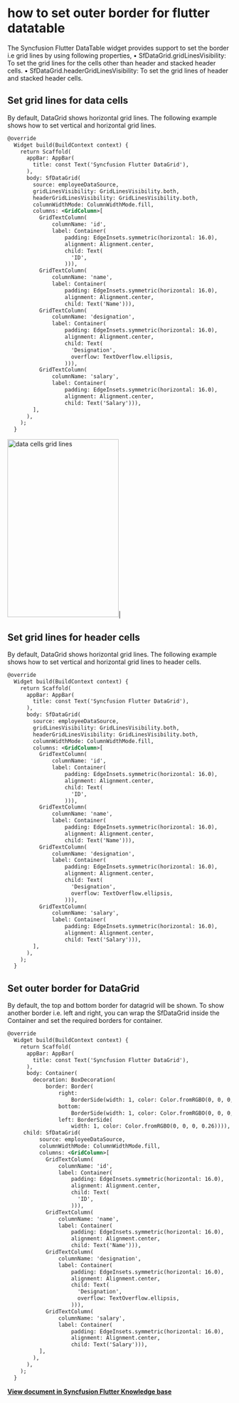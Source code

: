 # how to set outer border for flutter datatable

The Syncfusion Flutter DataTable widget provides support to set the border i.e grid lines by using following properties,
•	SfDataGrid.gridLinesVisibility: To set the grid lines for the cells other than header and stacked header cells.
•	SfDataGrid.headerGridLinesVisibility: To set the grid lines of header and stacked header cells.

## Set grid lines for data cells

By default, DataGrid shows horizontal grid lines. The following example shows how to set vertical and horizontal grid lines. 

```xml
@override
  Widget build(BuildContext context) {
    return Scaffold(
      appBar: AppBar(
        title: const Text('Syncfusion Flutter DataGrid'),
      ),
      body: SfDataGrid(
        source: employeeDataSource,
        gridLinesVisibility: GridLinesVisibility.both,
        headerGridLinesVisibility: GridLinesVisibility.both,
        columnWidthMode: ColumnWidthMode.fill,
        columns: <GridColumn>[
          GridTextColumn(
              columnName: 'id',
              label: Container(
                  padding: EdgeInsets.symmetric(horizontal: 16.0),
                  alignment: Alignment.center,
                  child: Text(
                    'ID',
                  ))),
          GridTextColumn(
              columnName: 'name',
              label: Container(
                  padding: EdgeInsets.symmetric(horizontal: 16.0),
                  alignment: Alignment.center,
                  child: Text('Name'))),
          GridTextColumn(
              columnName: 'designation',
              label: Container(
                  padding: EdgeInsets.symmetric(horizontal: 16.0),
                  alignment: Alignment.center,
                  child: Text(
                    'Designation',
                    overflow: TextOverflow.ellipsis,
                  ))),
          GridTextColumn(
              columnName: 'salary',
              label: Container(
                  padding: EdgeInsets.symmetric(horizontal: 16.0),
                  alignment: Alignment.center,
                  child: Text('Salary'))),
        ],
      ),
    );
  }
```
<img alt="data cells grid lines "  src="https://www.syncfusion.com/uploads/user/kb/flut/flut-4299/flut-4299_img1.png" width="250" height="400" />|
## Set grid lines for header cells

By default, DataGrid shows horizontal grid lines. The following example shows how to set vertical and horizontal grid lines to header cells. 
```xml
@override
  Widget build(BuildContext context) {
    return Scaffold(
      appBar: AppBar(
        title: const Text('Syncfusion Flutter DataGrid'),
      ),
      body: SfDataGrid(
        source: employeeDataSource,
        gridLinesVisibility: GridLinesVisibility.both,
        headerGridLinesVisibility: GridLinesVisibility.both,
        columnWidthMode: ColumnWidthMode.fill,
        columns: <GridColumn>[
          GridTextColumn(
              columnName: 'id',
              label: Container(
                  padding: EdgeInsets.symmetric(horizontal: 16.0),
                  alignment: Alignment.center,
                  child: Text(
                    'ID',
                  ))),
          GridTextColumn(
              columnName: 'name',
              label: Container(
                  padding: EdgeInsets.symmetric(horizontal: 16.0),
                  alignment: Alignment.center,
                  child: Text('Name'))),
          GridTextColumn(
              columnName: 'designation',
              label: Container(
                  padding: EdgeInsets.symmetric(horizontal: 16.0),
                  alignment: Alignment.center,
                  child: Text(
                    'Designation',
                    overflow: TextOverflow.ellipsis,
                  ))),
          GridTextColumn(
              columnName: 'salary',
              label: Container(
                  padding: EdgeInsets.symmetric(horizontal: 16.0),
                  alignment: Alignment.center,
                  child: Text('Salary'))),
        ],
      ),
    );
  }
```
 

## Set outer border for DataGrid

By default, the top and bottom border for datagrid will be shown. To show another border i.e. left and right, you can wrap the SfDataGrid inside the Container and set the required borders for container.

```xml
@override
  Widget build(BuildContext context) {
    return Scaffold(
      appBar: AppBar(
        title: const Text('Syncfusion Flutter DataGrid'),
      ),
      body: Container(
        decoration: BoxDecoration(
            border: Border(
                right:
                    BorderSide(width: 1, color: Color.fromRGBO(0, 0, 0, 0.26)),
                bottom:
                    BorderSide(width: 1, color: Color.fromRGBO(0, 0, 0, 0.26)),
                left: BorderSide(
                    width: 1, color: Color.fromRGBO(0, 0, 0, 0.26)))),        
     child: SfDataGrid(
          source: employeeDataSource,
          columnWidthMode: ColumnWidthMode.fill,
          columns: <GridColumn>[
            GridTextColumn(
                columnName: 'id',
                label: Container(
                    padding: EdgeInsets.symmetric(horizontal: 16.0),
                    alignment: Alignment.center,
                    child: Text(
                      'ID',
                    ))),
            GridTextColumn(
                columnName: 'name',
                label: Container(
                    padding: EdgeInsets.symmetric(horizontal: 16.0),
                    alignment: Alignment.center,
                    child: Text('Name'))),
            GridTextColumn(
                columnName: 'designation',
                label: Container(
                    padding: EdgeInsets.symmetric(horizontal: 16.0),
                    alignment: Alignment.center,
                    child: Text(
                      'Designation',
                      overflow: TextOverflow.ellipsis,
                    ))),
            GridTextColumn(
                columnName: 'salary',
                label: Container(
                    padding: EdgeInsets.symmetric(horizontal: 16.0),
                    alignment: Alignment.center,
                    child: Text('Salary'))),
          ],
        ),
      ),
    );
  }
```

 
**[View document in Syncfusion Flutter Knowledge base](https://www.syncfusion.com/kb/12522/how-to-set-border-for-flutter-datatable-sfdatagrid)**

